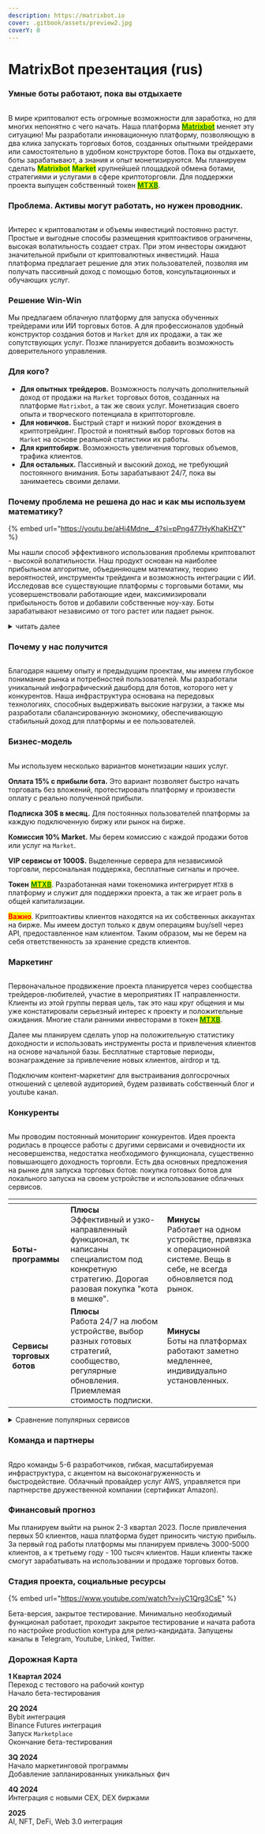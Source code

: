 ```yaml
---
description: https://matrixbot.io
cover: .gitbook/assets/preview2.jpg
coverY: 0
---
```


# MatrixBot презентация (rus)

### Умные боты работают, пока вы отдыхаете

<figure><img src=".gitbook/assets/woman-working-laptop.jpg" alt=""><figcaption></figcaption></figure>

В мире криптовалют есть огромные возможности для заработка, но для многих непонятно с чего начать. Наша платформа [<mark style="color:green;">**Matrixbot**</mark>](https://matrixbot.io) меняет эту ситуацию! Мы разработали инновационную платформу, позволяющую в два клика запускать торговых ботов, созданных опытными трейдерами или самостоятельно в удобном конструкторе ботов. Пока вы отдыхаете, боты зарабатывают, а знания и опыт монетизируются. Мы планируем сделать <mark style="color:green;">**Matrixbot**</mark> <mark style="color:green;">**Market**</mark> крупнейшей площадкой обмена ботами, стратегиями и услугами в сфере криптоторговли. Для поддержки проекта выпущен собственный токен [<mark style="color:green;">**MTXB**</mark>](https://matrixbot.io/token).

### Проблема. Активы могут работать, но нужен проводник.

<figure><img src=".gitbook/assets/real-stock.jpg" alt=""><figcaption></figcaption></figure>

Интерес к криптовалютам и объемы инвестиций постоянно растут. Простые и выгодные способы размещения криптоактивов ограничены, высокая волатильность создает страх. При этом инвесторы ожидают значительной прибыли от криптовалютных инвестиций. Наша платформа предлагает решение для этих пользователей, позволяя им получать пассивный доход с помощью ботов, консультационных и обучающих услуг.

### Решение Win-Win

Мы предлагаем облачную платформу для запуска обученных трейдерами или ИИ торговых ботов. А для профессионалов удобный конструктор создания ботов и `Market` для их продажи, а так же сопутствующих услуг. Позже планируется добавить возможность доверительного управления.

### Для кого?

* **Для опытных трейдеров.** Возможность получать дополнительный доход от продажи на `Market` торговых ботов, созданных на платформе `Matrixbot`, а так же своих услуг. Монетизация своего опыта и творческого потенциала в криптоторговле.
* **Для новичков.** Быстрый старт и низкий порог вхождения в криптотрейдинг. Простой и понятный выбор торговых ботов на `Market` на основе реальной статистики их работы.
* **Для криптобирж**. Возможность увеличения торговых объемов, трафика клиентов.
* **Для остальных.** Пассивный и высокий доход, не требующий постоянного внимания. Боты зарабатывают 24/7, пока вы занимаетесь своими делами.

### Почему проблема не решена до нас и как мы используем математику?

{% embed url="https://youtu.be/aHi4Mdne__4?si=pPng477HyKhaKHZY" %}

Мы нашли способ эффективного использования проблемы криптовалют - высокой волатильности. Наш продукт основан на наиболее прибыльном алгоритме, объединяющем математику, теорию вероятностей, инструменты трейдинга и возможность интеграции с ИИ. Исследовав все существующие платформы с торговыми ботами, мы усовершенствовали работающие идеи, максимизировали прибыльность ботов и добавили собственные ноу-хау. Боты зарабатывают независимо от того растет или падает рынок.

<details>

<summary>читать далее</summary>

Существующие решения фрагментированы и неудовлетворительны. Некоторые эффективные скрипты работают только на локальных устройствах, а облачные платформы с ботами имеют примитивные настройки и низкую эффективность. Мы объединили наши знания и опыт в трейдинге, криптовалютах и IT, чтобы создать новое решение, которое бы удовлетворяло потребности пользователей и дало им возможность получать высокий доход.

В основе наших торговых ботов лежит сеточный (grid) алгоритм, который мы довели до совершенства большим числом настроек (математических параметров), автоматизацией, а также своими собственными ноу-хау. Бот работает со скоростью и объемом вычислений, недоступных человеку. Большая вариация настроек позволяет создавать совершенно разные стратегии от экстремально доходных, рисковых, до низкорисковых "включил и забыл".

</details>

### Почему у нас получится

<div data-full-width="false">

<figure><img src=".gitbook/assets/bots.jpg" alt=""><figcaption></figcaption></figure>

</div>

Благодаря нашему опыту и предыдущим проектам, мы имеем глубокое понимание рынка и потребностей пользователей. Мы разработали уникальный инфографический дашборд для ботов, которого нет у конкурентов. Наша инфраструктура основана на передовых технологиях, способных выдерживать высокие нагрузки, а также мы разработали сбалансированную экономику, обеспечивающую стабильный доход для платформы и ее пользователей.

### Бизнес-модель

<figure><img src=".gitbook/assets/home-perfomance.jpg" alt=""><figcaption></figcaption></figure>

Мы используем несколько вариантов монетизации наших услуг.

**Оплата 15% с прибыли бота.** Это вариант позволяет быстро начать торговать без вложений, протестировать платформу и произвести оплату с реально полученной прибыли.

**Подписка 30$ в месяц.** Для постоянных пользователей платформы за каждую подключенную биржу или рынок на бирже.

**Комиссия 10% Market.** Мы берем комиссию c каждой продажи ботов или услуг на `Market`.

**VIP сервисы от 1000$.** Выделенные сервера для независимой торговли, персональная поддержка, бесплатные сигналы и прочее.

**Токен** [<mark style="color:green;">**MTXB**</mark>](https://matrixbot.io/token). Разработанная нами токеномика интегрирует `MTXB` в платформу и служит для поддержки проекта, а так же играет роль в общей капитализации.

<mark style="color:red;">**Важно**</mark>. Криптоактивы клиентов находятся на их собственных аккаунтах на бирже. Мы имеем доступ только к двум операциям buy/sell через API, предоставленное нам клиентом. Таким образом, мы не берем на себя ответственность за хранение средств клиентов.

### Маркетинг

<figure><img src=".gitbook/assets/Screenshot 2023-06-12 at 17.38.44.png" alt=""><figcaption></figcaption></figure>

Первоначальное продвижение проекта планируется через сообщества трейдеров-любителей, участие в мероприятиях IT направленности. Клиенты из этой группы первая цель, так это наш круг общения и мы уже констатировали серьезный интерес к проекту и положительные ожидания. Многие стали ранними инвесторами в токен [<mark style="color:green;">**MTXB**</mark>](https://matrixbot.io/token).

Далее мы планируем сделать упор на положительную статистику доходности и использовать инструменты роста и привлечения клиентов на основе начальной базы. Бесплатные стартовые периоды, вознаграждение за привлечение новых клиентов, airdrop и тд.

Подключим контент-маркетинг для выстраивания долгосрочных отношений с целевой аудиторией, будем развивать собственный блог и youtube канал.

### Конкуренты

<figure><img src=".gitbook/assets/concurent.jpg" alt=""><figcaption></figcaption></figure>

Мы проводим постоянный мониторинг конкурентов. Идея проекта родилась в процессе работы с другими сервисами и очевидности их несовершенства, недостатка необходимого функционала, существенно повышающего доходность торговли. Есть два основных предложения на рынке для запуска торговых ботов: покупка готовых ботов для локального запуска на своем устройстве и использование облачных сервисов.

<table data-card-size="large" data-view="cards"><thead><tr><th></th><th></th><th></th></tr></thead><tbody><tr><td><strong>Боты-программы</strong></td><td><strong>Плюсы</strong><br>Эффективный и узко-направленный функционал, тк написаны специалистом под конкретную стратегию. Дорогая разовая покупка "кота в мешке".</td><td><strong>Минусы</strong><br>Работает на одном устройстве, привязка к операционной системе. Вещь в себе, не всегда обновляется под рынок.</td></tr><tr><td><strong>Сервисы торговых ботов</strong></td><td><strong>Плюсы</strong><br>Работа 24/7 на любом устройстве, выбор разных готовых стратегий, сообщество, регулярные обновления. Приемлемая стоимость подписки.</td><td><strong>Минусы</strong><br>Боты на платформах работают заметно медленнее, индивидуально установленных.</td></tr></tbody></table>

<details>

<summary>Сравнение популярных сервисов</summary>

* <mark style="color:red;">3commas.io</mark> - большой выбор стратегий, большое комьюнити. Ни одна из стратегий не имеет достаточного количества настроек для максимизации прибыли. Много ограничений.
* <mark style="color:red;">Revenue</mark> - одни из самых эффективных ботов, но имеют ужасный интерфейс. Отсутствует развитие.
* <mark style="color:red;">Kryll, Haasonline</mark> - интересные, но переусложненные конструкторы ботов.
* <mark style="color:red;">Cryptohopper</mark> - задекларировано много опций, но реальная доходность скрыта.
* <mark style="color:red;">Cryptorg</mark> - скудный функционал.
* <mark style="color:red;">Apitrade</mark> - задекларировано максимальное количество функций, очень непонятный интерфейс, крайне сложно начать торговать.\
  \
  `Matrixbot` будет обладать более широким функционалом, чем большинство платформ и сфокусирован на максимизации доходности ботов. Большое значение уделено простоте и удобству UI, в особенности мониторингу работы ботов (достаточно беглого взгляда в любом месте на любом устройстве). В планах несколько killer features. Так же мы делаем открытую архитектуру для подключения бирж или торговых сервисов к нашей платформе, такого предложения нет на рынке.

</details>

### Команда и партнеры

<figure><img src=".gitbook/assets/Screenshot 2023-06-12 at 17.56.58.png" alt=""><figcaption></figcaption></figure>

Ядро команды 5-6 разработчиков, гибкая, масштабируемая инфраструктура, с акцентом на высоконагруженность и быстродействие. Облачный провайдер услуг AWS, управляется при партнерстве дружественной компании (сертификат Amazon).

### Финансовый прогноз

Мы планируем выйти на рынок 2-3 квартал 2023. После привлечения первых 50 клиентов, наша платформа будет приносить чистую прибыль. За первый год работы платформы мы планируем привлечь 3000-5000 клиентов, а к третьему году - 100 тысяч клиентов. Наши клиенты также смогут зарабатывать на использовании и продаже торговых ботов.

### Стадия проекта, социальные ресурсы



{% embed url="https://www.youtube.com/watch?v=iyC1Qrg3CsE" %}

Бета-версия, закрытое тестирование. Минимально необходимый функционал работает, проходит закрытое тестирование и начата работа по настройке production контура для релиз-кандидата. Запущены каналы в Telegram, Youtube, Linked, Twitter.

### Дорожная Карта

**1 Квартал 2024**\
Переход с тестового на рабочий контур\
Начало бета-тестирования

**2Q 2024**\
Bybit интеграция\
Binance Futures интеграция\
Запуск `Marketplace`\
Окончание бета-тестирования

**3Q 2024**\
Начало маркетинговой программы\
Добавление запланированных уникальных фич

**4Q 2024**\
Интеграция с новыми CEX, DEX биржами

**2025**\
AI, NFT, DeFi, Web 3.0 интеграция
